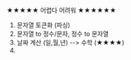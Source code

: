 
★★★★★ 어렵다 어려워 ★★★★★★

1. 문자열 토큰화 (파싱)
2. 문자열 to 정수/문자, 정수 to 문자열
3. 날짜 계산 (일,월,년) --> 수학 (★★★★)
4. 
